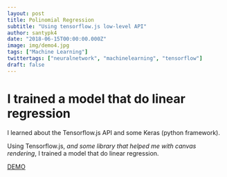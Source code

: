 ```yaml
---
layout: post
title: Polinomial Regression
subtitle: "Using tensorflow.js low-level API"
author: santypk4
date: "2018-06-15T00:00:00.000Z"
image: img/demo4.jpg
tags: ["Machine Learning"]
twittertags: ["neuralnetwork", "machinelearning", "tensorflow"]
draft: false
---
```

  # I trained a model that do linear regression
  <!-- end -->

  I learned about the Tensorflow.js API and some Keras (python framework).

  Using Tensorflow.js, _and some library that helped me with canvas rendering_, I trained a model that do linear regression.

  [DEMO](https://santiq.github.io/linear-regression-tensor-flow)
